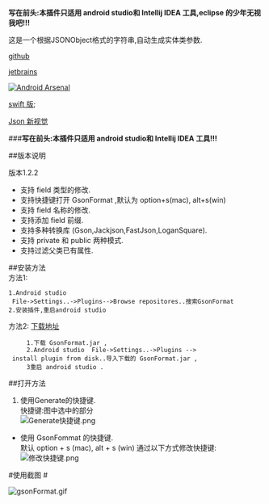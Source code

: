 **写在前头:本插件只适用 android studio和 Intellij IDEA 工具,eclipse 的少年无视我吧!!!**

这是一个根据JSONObject格式的字符串,自动生成实体类参数.

  [github](https://github.com/zzz40500/GsonFormat)
  
  [jetbrains](https://plugins.jetbrains.com/plugin/7654?pr=androidstudio)
  
  [![Android Arsenal](https://img.shields.io/badge/Android%20Arsenal-GsonFormat-brightgreen.svg?style=flat)](http://android-arsenal.com/details/1/1896)
  
  [swift 版](https://github.com/EnjoySR/ESJsonFormat-Xcode);
  
  [Json 新视觉](https://github.com/tianzhijiexian/JsonAnnotation)
  
###**写在前头:本插件只适用 android studio和 Intellij IDEA 工具!!!**


##版本说明

版本1.2.2
> 
* 支持 field 类型的修改.
* 支持快捷键打开 GsonFormat ,默认为 option+s(mac), alt+s(win)
* 支持 field 名称的修改.
* 支持添加 field 前缀.
* 支持多种转换库 (Gson,Jackjson,FastJson,LoganSquare).
* 支持 private 和 public 两种模式.
* 支持过滤父类已有属性.



##安装方法   
方法1:
~~~
1.Android studio  
 File->Settings..->Plugins-->Browse repositores..搜索GsonFormat
2.安装插件,重启android studio
~~~

方法2: [下载地址](https://plugins.jetbrains.com/plugin/7654?pr=androidstudio)
~~~
     1.下载 GsonFormat.jar ,
     2.Android studio  File->Settings..->Plugins -->
 install plugin from disk..导入下载的 GsonFormat.jar ,
     3重启 android studio .
~~~

##打开方法
1. 使用Generate的快捷键.  
  快捷键:图中选中的部分  
![Generate快捷键.png](http://upload-images.jianshu.io/upload_images/166866-2c5168c72b7155ba.png?imageMogr2/auto-orient/strip%7CimageView2/2/w/1240)
 
* 使用 GsonFommat 的快捷键.  
默认 option + s (mac), alt + s (win)
通过以下方式修改快捷键: 
![修改快捷键.png](http://upload-images.jianshu.io/upload_images/166866-f9e20ca0ad7b9ae4.png?imageMogr2/auto-orient/strip%7CimageView2/2/w/1240)


#使用截图 #


![gsonFormat.gif](http://upload-images.jianshu.io/upload_images/166866-ff9dc336af72d7d7.gif?imageMogr2/auto-orient/strip)
